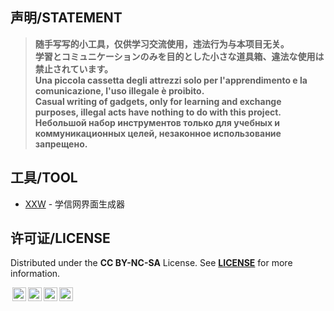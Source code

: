 ## 声明/STATEMENT

> **随手写写的小工具，仅供学习交流使用，违法行为与本项目无关。**  
> **学習とコミュニケーションのみを目的とした小さな道具箱、違法な使用は禁止されています。**  
> **Una piccola cassetta degli attrezzi solo per l'apprendimento e la comunicazione, l'uso illegale è proibito.**  
> **Casual writing of gadgets, only for learning and exchange purposes, illegal acts have nothing to do with this project.**  
> **Небольшой набор инструментов только для учебных и коммуникационных целей, незаконное использование запрещено.**  

## 工具/TOOL

- [XXW](/xxw) - 学信网界面生成器


## 许可证/LICENSE

Distributed under the **CC BY-NC-SA** License. See [**LICENSE**](http://creativecommons.org/licenses/by-nc-sa/4.0/) for more information.
<p xmlns:cc="http://creativecommons.org/ns#" ><a href="http://creativecommons.org/licenses/by-nc-sa/4.0/?ref=chooser-v1" target="_blank" rel="license noopener noreferrer" style="display:inline-block;"><img style="height:22px!important;margin-left:3px;vertical-align:text-bottom;" src="https://mirrors.creativecommons.org/presskit/icons/cc.svg?ref=chooser-v1"><img style="height:22px!important;margin-left:3px;vertical-align:text-bottom;" src="https://mirrors.creativecommons.org/presskit/icons/by.svg?ref=chooser-v1"><img style="height:22px!important;margin-left:3px;vertical-align:text-bottom;" src="https://mirrors.creativecommons.org/presskit/icons/nc.svg?ref=chooser-v1"><img style="height:22px!important;margin-left:3px;vertical-align:text-bottom;" src="https://mirrors.creativecommons.org/presskit/icons/sa.svg?ref=chooser-v1"></a></p> 
